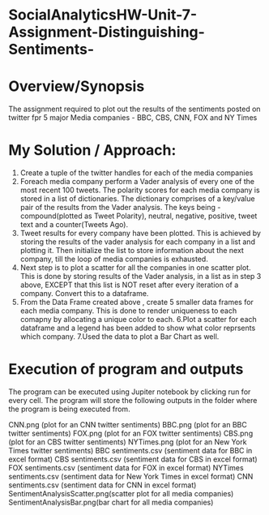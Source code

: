 # SocialAnalyticsHW-Unit-7-Assignment-Distinguishing-Sentiments-

# Overview/Synopsis
The assignment required to plot out the results of the sentiments posted on twitter fpr 5 major Media companies -
BBC, CBS, CNN, FOX and NY Times

# My Solution / Approach:
1. Create a tuple of the twitter handles for each of the media companies
2. Foreach media company perform a Vader analysis of every one of the most recent 100 tweets.
  The polarity scores for each media company is stored in a list of dictionaries. The dictionary comprises of a key/value
  pair of the results from the Vader analysis. The keys being - compound(plotted as Tweet Polarity), neutral, negative, positive, 
  tweet text and a counter(Tweets Ago). 
3. Tweet results for every company have been plotted. This is achieved by storing the results of the vader analysis for each company
  in a list and plotting it. Then initialize the list to store information about the next company, till the loop of media companies is 
  exhausted.
4. Next step is to plot a scatter for all the companies in one scatter plot. This is done by storing results of the Vader analysis, 
  in a list as in step 3 above, EXCEPT that this list is NOT reset after every iteration of a company. Convert this to a dataframe.
5. From the Data Frame created above , create 5 smaller data frames for each media company. This is done to render uniqueness to 
  each comapny by allocating a unique color to each. 
6.Plot a scatter for each dataframe and a legend has been added to show what color reprsents which company.
7.Used the data to plot a Bar Chart as well.

# Execution of program and outputs
The program can be executed using Jupiter notebook by clicking run for every cell. The program will store the following 
outputs in the folder where the program is being executed from.

  CNN.png (plot for an CNN twitter sentiments)
  BBC.png (plot for an BBC twitter sentiments)
  FOX.png (plot for an FOX twitter sentiments)
  CBS.png (plot for an CBS twitter sentiments)
  NYTimes.png (plot for an New York Times twitter sentiments)
  BBC sentiments.csv (sentiment data for BBC in excel format)
  CBS sentiments.csv (sentiment data for CBS in excel format)
  FOX sentiments.csv (sentiment data for FOX in excel format)
  NYTimes sentiments.csv (sentiment data for New York Times in excel format)
  CNN sentiments.csv (sentiment data for CNN in excel format)
  SentimentAnalysisScatter.png(scatter plot for all media companies)
  SentimentAnalysisBar.png(bar chart for all media companies)
  
